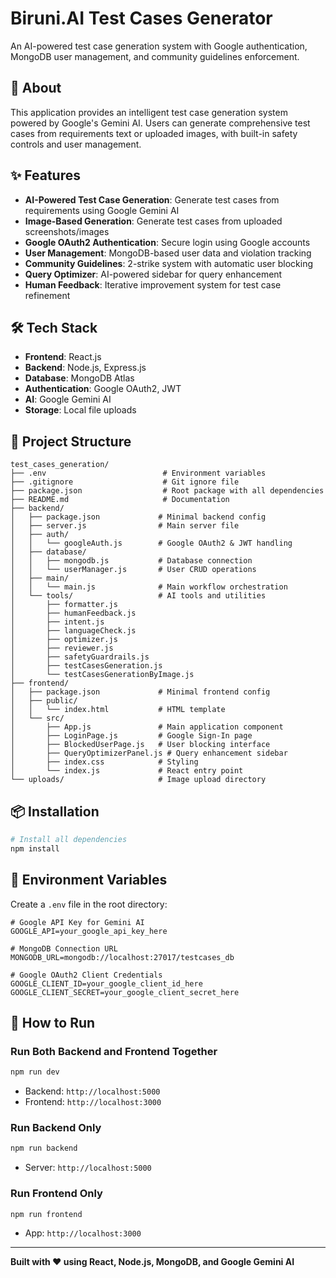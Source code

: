 # Biruni.AI Test Cases Generator

An AI-powered test case generation system with Google authentication, MongoDB user management, and community guidelines enforcement.

## 🎯 About

This application provides an intelligent test case generation system powered by Google's Gemini AI. Users can generate comprehensive test cases from requirements text or uploaded images, with built-in safety controls and user management.

## ✨ Features

- **AI-Powered Test Case Generation**: Generate test cases from requirements using Google Gemini AI
- **Image-Based Generation**: Generate test cases from uploaded screenshots/images
- **Google OAuth2 Authentication**: Secure login using Google accounts
- **User Management**: MongoDB-based user data and violation tracking
- **Community Guidelines**: 2-strike system with automatic user blocking
- **Query Optimizer**: AI-powered sidebar for query enhancement
- **Human Feedback**: Iterative improvement system for test case refinement

## 🛠️ Tech Stack

- **Frontend**: React.js
- **Backend**: Node.js, Express.js
- **Database**: MongoDB Atlas
- **Authentication**: Google OAuth2, JWT
- **AI**: Google Gemini AI
- **Storage**: Local file uploads

## 📁 Project Structure

```
test_cases_generation/
├── .env                          # Environment variables
├── .gitignore                    # Git ignore file
├── package.json                  # Root package with all dependencies
├── README.md                     # Documentation
├── backend/
│   ├── package.json             # Minimal backend config
│   ├── server.js                # Main server file
│   ├── auth/
│   │   └── googleAuth.js        # Google OAuth2 & JWT handling
│   ├── database/
│   │   ├── mongodb.js           # Database connection
│   │   └── userManager.js       # User CRUD operations
│   ├── main/
│   │   └── main.js              # Main workflow orchestration
│   └── tools/                   # AI tools and utilities
│       ├── formatter.js
│       ├── humanFeedback.js
│       ├── intent.js
│       ├── languageCheck.js
│       ├── optimizer.js
│       ├── reviewer.js
│       ├── safetyGuardrails.js
│       ├── testCasesGeneration.js
│       └── testCasesGenerationByImage.js
├── frontend/
│   ├── package.json             # Minimal frontend config
│   ├── public/
│   │   └── index.html           # HTML template
│   └── src/
│       ├── App.js               # Main application component
│       ├── LoginPage.js         # Google Sign-In page
│       ├── BlockedUserPage.js   # User blocking interface
│       ├── QueryOptimizerPanel.js # Query enhancement sidebar
│       ├── index.css            # Styling
│       └── index.js             # React entry point
└── uploads/                     # Image upload directory
```

## 📦 Installation

```bash
# Install all dependencies
npm install
```

## 🔧 Environment Variables

Create a `.env` file in the root directory:

```env
# Google API Key for Gemini AI
GOOGLE_API=your_google_api_key_here

# MongoDB Connection URL
MONGODB_URL=mongodb://localhost:27017/testcases_db

# Google OAuth2 Client Credentials
GOOGLE_CLIENT_ID=your_google_client_id_here
GOOGLE_CLIENT_SECRET=your_google_client_secret_here
```

## 🚀 How to Run

### Run Both Backend and Frontend Together
```bash
npm run dev
```
- Backend: `http://localhost:5000`
- Frontend: `http://localhost:3000`

### Run Backend Only
```bash
npm run backend
```
- Server: `http://localhost:5000`

### Run Frontend Only
```bash
npm run frontend
```
- App: `http://localhost:3000`

---

**Built with ❤️ using React, Node.js, MongoDB, and Google Gemini AI**
